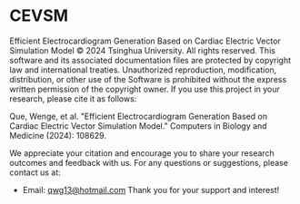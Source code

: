 # CEVSM #
Efficient Electrocardiogram Generation Based on Cardiac Electric Vector Simulation Model
© 2024 Tsinghua University. All rights reserved.
This software and its associated documentation files are protected by copyright law and international treaties. 
Unauthorized reproduction, modification, distribution, or other use of the Software is prohibited without the express written permission of the copyright owner.
If you use this project in your research, please cite it as follows:

Que, Wenge, et al. "Efficient Electrocardiogram Generation Based on Cardiac Electric Vector Simulation Model." Computers in Biology and Medicine (2024): 108629.

We appreciate your citation and encourage you to share your research outcomes and feedback with us.
For any questions or suggestions, please contact us at:
- Email: qwg13@hotmail.com
Thank you for your support and interest!
